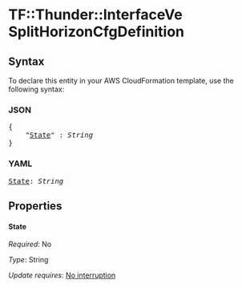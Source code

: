 # TF::Thunder::InterfaceVe SplitHorizonCfgDefinition

## Syntax

To declare this entity in your AWS CloudFormation template, use the following syntax:

### JSON

<pre>
{
    "<a href="#state" title="State">State</a>" : <i>String</i>
}
</pre>

### YAML

<pre>
<a href="#state" title="State">State</a>: <i>String</i>
</pre>

## Properties

#### State

_Required_: No

_Type_: String

_Update requires_: [No interruption](https://docs.aws.amazon.com/AWSCloudFormation/latest/UserGuide/using-cfn-updating-stacks-update-behaviors.html#update-no-interrupt)


